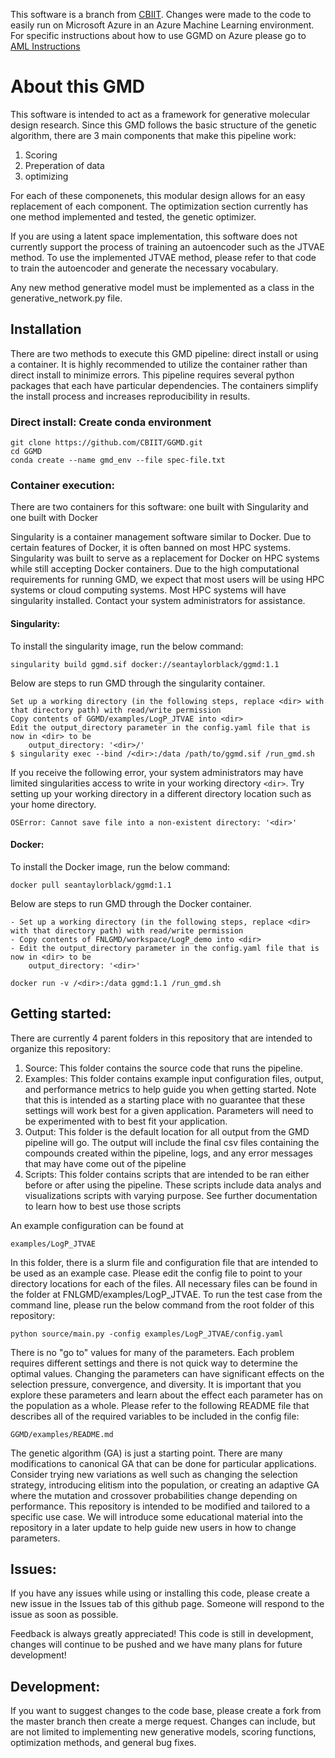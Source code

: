 This software is a branch from [CBIIT](https://github.com/CBIIT/GGMD.git).  Changes were made to the code to easily run on Microsoft Azure in an Azure Machine Learning environment.  For specific instructions about how to use GGMD on Azure please go to [AML Instructions](https://github.com/joverhul/JTVAE_Azure/blob/main/AML_instructions.md)

# About this GMD

This software is intended to act as a framework for generative molecular design research. Since this GMD follows the basic structure of 
the genetic algorithm, there are 3 main components that make this pipeline work:
    
1. Scoring
2. Preperation of data
3. optimizing

For each of these componenets, this modular design allows for an easy replacement of each component. 
The optimization section currently has one method implemented and tested, the genetic optimizer.

If you are using a latent space implementation, this software does not currently support the process of training an autoencoder such as the JTVAE method. To use the implemented JTVAE method, please refer to that code to train
the autoencoder and generate the necessary vocabulary. 

Any new method generative model must be implemented as a class in the generative_network.py file. 

## Installation

There are two methods to execute this GMD pipeline: direct install or using a container. It is highly recommended to utilize the container rather than direct install to minimize errors. This pipeline requires several python packages that each have particular dependencies. The containers simplify the install process and increases reproducibility in results. 


### Direct install: Create conda environment

```
git clone https://github.com/CBIIT/GGMD.git
cd GGMD
conda create --name gmd_env --file spec-file.txt
```


### Container execution: 

There are two containers for this software: one built with Singularity and one built with Docker

 Singularity is a container management software similar to Docker. Due to certain features of Docker, it is often banned on most HPC systems. Singularity was built to serve as a replacement for Docker on HPC systems while still accepting Docker containers. Due to the high computational requirements for running GMD, we expect that most users will be using HPC systems or cloud computing systems. Most HPC systems will have singularity installed. Contact your system administrators for assistance.

#### Singularity:

To install the singularity image, run the below command:

`singularity build ggmd.sif docker://seantaylorblack/ggmd:1.1`

Below are steps to run GMD through the singularity container.

```
Set up a working directory (in the following steps, replace <dir> with that directory path) with read/write permission
Copy contents of GGMD/examples/LogP_JTVAE into <dir>
Edit the output_directory parameter in the config.yaml file that is now in <dir> to be 
    output_directory: '<dir>/'
$ singularity exec --bind /<dir>:/data /path/to/ggmd.sif /run_gmd.sh
```

If you receive the following error, your system administrators may have limited singularities access to write in your working directory `<dir>`. Try setting up your working directory in a different directory location such as your home directory.

```
OSError: Cannot save file into a non-existent directory: '<dir>'
```

#### Docker:

To install the Docker image, run the below command:

`docker pull seantaylorblack/ggmd:1.1`

Below are steps to run GMD through the Docker container.

```
- Set up a working directory (in the following steps, replace <dir> with that directory path) with read/write permission
- Copy contents of FNLGMD/workspace/LogP_demo into <dir>
- Edit the output_directory parameter in the config.yaml file that is now in <dir> to be 
    output_directory: '<dir>'

docker run -v /<dir>:/data ggmd:1.1 /run_gmd.sh
```


## Getting started:

There are currently 4 parent folders in this repository that are intended to organize this repository:

1. Source: This folder contains the source code that runs the pipeline.
2. Examples: This folder contains example input configuration files, output, and performance metrics to help guide you when getting started. Note that this is intended as a starting place with no guarantee that these settings will work best for a given application. Parameters will need to be experimented with to best fit your application.
3. Output: This folder is the default location for all output from the GMD pipeline will go. The output will include the final csv files containing the compounds created within the pipeline, logs, and any error messages that may have come out of the pipeline
4. Scripts: This folder contains scripts that are intended to be ran either before or after using the pipeline. These scripts include data analys and visualizations scripts with varying purpose. See further documentation to learn how to best use those scripts

An example configuration can be found at 

`examples/LogP_JTVAE`

In this folder, there is a slurm file and configuration file that are intended to be used as an example case. Please edit the config file to point to your directory locations for each of the files. All necessary files can be found in the folder at FNLGMD/examples/LogP_JTVAE. To run the test case from the command line, please run the below command from the root folder of this repository:

`python source/main.py -config examples/LogP_JTVAE/config.yaml`

There is no "go to" values for many of the parameters. Each problem requires different settings and there is not quick way to determine the optimal values. Changing the parameters can have significant effects on the selection pressure, convergence, and diversity. It is important that you explore these parameters and learn about the effect each parameter has on the population as a whole. Please refer to the following README file that describes all of the required variables to be included in the config file:

`GGMD/examples/README.md`

The genetic algorithm (GA) is just a starting point. There are many modifications to canonical GA that can be done for particular applications. Consider trying new variations as well such as changing the selection strategy, introducing elitism into the population, or creating an adaptive GA where the mutation and crossover probabilities change depending on performance. This repository is intended to be modified and tailored to a specific use case. We will introduce some educational material into the repository in a later update to help guide new users in how to change parameters.

## Issues:

If you have any issues while using or installing this code, please create a new issue in the Issues tab of this github page. Someone will respond to the issue as soon as possible.

Feedback is always greatly appreciated! This code is still in development, changes will continue to be pushed and we have many plans for future development! 

## Development:

If you want to suggest changes to the code base, please create a fork from the master branch then create a merge request. Changes can include, but are not limited to implementing new generative models, scoring functions, optimization methods, and general bug fixes.
